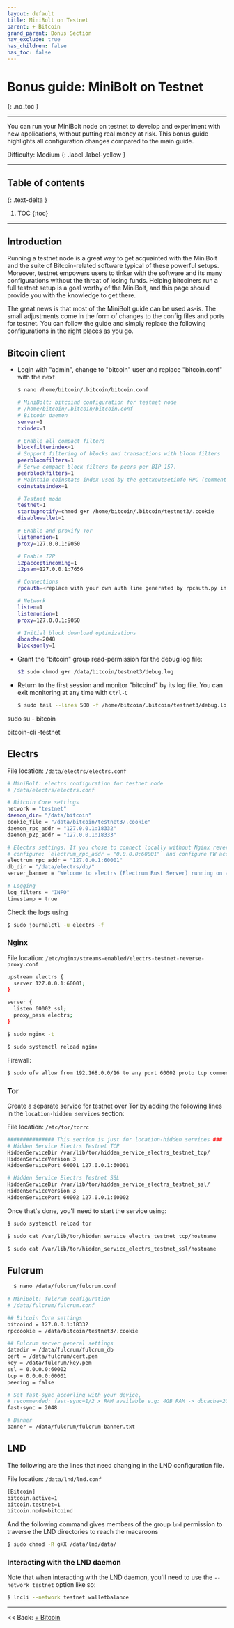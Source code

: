 ```yaml
---
layout: default
title: MiniBolt on Testnet
parent: + Bitcoin
grand_parent: Bonus Section
nav_exclude: true
has_children: false
has_toc: false
---
```

<!-- markdownlint-disable MD014 MD022 MD025 MD033 MD040 -->

# Bonus guide: MiniBolt on Testnet

{: .no_toc }

---

You can run your MiniBolt node on testnet to develop and experiment with new applications, without putting real money at risk. This bonus guide highlights all configuration changes compared to the main guide.

Difficulty: Medium
{: .label .label-yellow }

---

## Table of contents
{: .text-delta }

1. TOC
{:toc}

---

## Introduction

Running a testnet node is a great way to get acquainted with the MiniBolt and the suite of Bitcoin-related software typical of these powerful setups. Moreover, testnet empowers users to tinker with the software and its many configurations without the threat of losing funds. Helping bitcoiners run a full testnet setup is a goal worthy of the MiniBolt, and this page should provide you with the knowledge to get there.

The great news is that most of the MiniBolt guide can be used as-is. The small adjustments come in the form of changes to the config files and ports for testnet. You can follow the guide and simply replace the following configurations in the right places as you go.

## Bitcoin client

* Login with "admin", change to "bitcoin" user and replace "bitcoin.conf" with the next

  ```sh
  $ nano /home/bitcoin/.bitcoin/bitcoin.conf
  ```

  ```sh
  # MiniBolt: bitcoind configuration for testnet node
  # /home/bitcoin/.bitcoin/bitcoin.conf
  # Bitcoin daemon
  server=1
  txindex=1

  # Enable all compact filters
  blockfilterindex=1
  # Support filtering of blocks and transactions with bloom filters
  peerbloomfilters=1
  # Serve compact block filters to peers per BIP 157.
  peerblockfilters=1
  # Maintain coinstats index used by the gettxoutsetinfo RPC (commented slow device optimization)
  coinstatsindex=1

  # Testnet mode
  testnet=1
  startupnotify=chmod g+r /home/bitcoin/.bitcoin/testnet3/.cookie
  disablewallet=1

  # Enable and proxify Tor
  listenonion=1
  proxy=127.0.0.1:9050

  # Enable I2P
  i2pacceptincoming=1
  i2psam=127.0.0.1:7656

  # Connections
  rpcauth=<replace with your own auth line generated by rpcauth.py in the previous step>

  # Network
  listen=1
  listenonion=1
  proxy=127.0.0.1:9050

  # Initial block download optimizations
  dbcache=2048
  blocksonly=1
  ```

* Grant the "bitcoin" group read-permission for the debug log file:

  ```sh
  $2 sudo chmod g+r /data/bitcoin/testnet3/debug.log
  ```

* Return to the first session and monitor "bitcoind" by its log file. You can exit monitoring at any time with `Ctrl-C`

  ```sh
  $ sudo tail --lines 500 -f /home/bitcoin/.bitcoin/testnet3/debug.log
  ```

sudo su - bitcoin

bitcoin-cli -testnet

## Electrs

File location: `/data/electrs/electrs.conf`

```sh
# MiniBolt: electrs configuration for testnet node
# /data/electrs/electrs.conf

# Bitcoin Core settings
network = "testnet"
daemon_dir= "/data/bitcoin"
cookie_file = "/data/bitcoin/testnet3/.cookie"
daemon_rpc_addr = "127.0.0.1:18332"
daemon_p2p_addr = "127.0.0.1:18333"

# Electrs settings. If you chose to connect locally without Nginx reverse proxy,
# configure: `electrum_rpc_addr = "0.0.0.0:60001"` and configure FW accordingly (not recommended)
electrum_rpc_addr = "127.0.0.1:60001"
db_dir = "/data/electrs/db/"
server_banner = "Welcome to electrs (Electrum Rust Server) running on a MiniBolt node testnet!"

# Logging
log_filters = "INFO"
timestamp = true
```

Check the logs using

```sh
$ sudo journalctl -u electrs -f
```

### Nginx

File location: `/etc/nginx/streams-enabled/electrs-testnet-reverse-proxy.conf`

  ```sh
  upstream electrs {
    server 127.0.0.1:60001;
  }

  server {
    listen 60002 ssl;
    proxy_pass electrs;
  }
  ```

  ```sh
  $ sudo nginx -t
  ```

  ```sh
  $ sudo systemctl reload nginx
  ```

Firewall:

  ```sh
  $ sudo ufw allow from 192.168.0.0/16 to any port 60002 proto tcp comment 'allow Electrs SSL Testnet from local network'
  ```

### Tor

Create a separate service for testnet over Tor by adding the following lines in the `location-hidden services` section:

File location: `/etc/tor/torrc`

  ```sh
  ############### This section is just for location-hidden services ###
  # Hidden Service Electrs Testnet TCP
  HiddenServiceDir /var/lib/tor/hidden_service_electrs_testnet_tcp/
  HiddenServiceVersion 3
  HiddenServicePort 60001 127.0.0.1:60001

  # Hidden Service Electrs Testnet SSL
  HiddenServiceDir /var/lib/tor/hidden_service_electrs_testnet_ssl/
  HiddenServiceVersion 3
  HiddenServicePort 60002 127.0.0.1:60002
  ```

Once that's done, you'll need to start the service using:

  ```sh
  $ sudo systemctl reload tor
  ```

  ```sh
  $ sudo cat /var/lib/tor/hidden_service_electrs_testnet_tcp/hostname
  ```

  ```sh
  $ sudo cat /var/lib/tor/hidden_service_electrs_testnet_ssl/hostname
  ```

## Fulcrum

```sh
  $ nano /data/fulcrum/fulcrum.conf
  ```

  ```sh
  # MiniBolt: fulcrum configuration
  # /data/fulcrum/fulcrum.conf

  ## Bitcoin Core settings
  bitcoind = 127.0.0.1:18332
  rpccookie = /data/bitcoin/testnet3/.cookie

  ## Fulcrum server general settings
  datadir = /data/fulcrum/fulcrum_db
  cert = /data/fulcrum/cert.pem
  key = /data/fulcrum/key.pem
  ssl = 0.0.0.0:60002
  tcp = 0.0.0.0:60001
  peering = false

  # Set fast-sync accorling with your device,
  # recommended: fast-sync=1/2 x RAM available e.g: 4GB RAM -> dbcache=2048)
  fast-sync = 2048

  # Banner
  banner = /data/fulcrum/fulcrum-banner.txt
  ```

## LND

The following are the lines that need changing in the LND configuration file.

File location: `/data/lnd/lnd.conf`

  ```sh
  [Bitcoin]
  bitcoin.active=1
  bitcoin.testnet=1
  bitcoin.node=bitcoind
  ```

And the following command gives members of the group `lnd` permission to traverse the LND directories to reach the macaroons

  ```sh
  $ sudo chmod -R g+X /data/lnd/data/
  ```

### Interacting with the LND daemon

Note that when interacting with the LND daemon, you'll need to use the `--network testnet` option like so:

  ```sh
  $ lncli --network testnet walletbalance
  ```

---

<< Back: [+ Bitcoin](index.md)
